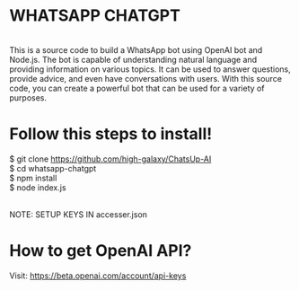 # WHATSAPP CHATGPT

<br>
This is a source code to build a WhatsApp bot using OpenAI bot and Node.js. The bot is capable of understanding natural language and providing information on various topics. It can be used to answer questions, provide advice, and even have conversations with users. With this source code, you can create a powerful bot that can be used for a variety of purposes. <br>



# Follow this steps to install! 
$ git clone https://github.com/high-galaxy/ChatsUp-AI <br>
$ cd whatsapp-chatgpt <br>
$ npm install <br>
$ node index.js <br>

<br> NOTE: SETUP KEYS IN accesser.json




# How to get OpenAI API?
Visit: https://beta.openai.com/account/api-keys
